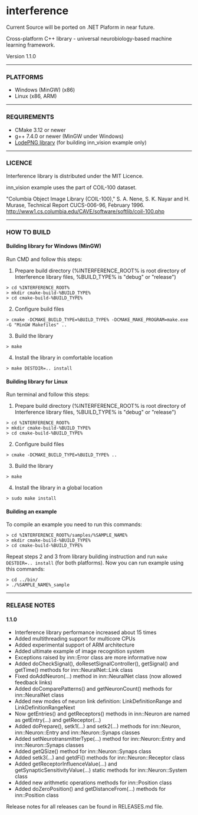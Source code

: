 # interference
Current Source will be ported on .NET Plaform in near future. 


Cross-platform C++ library - universal neurobiology-based machine learning framework.

Version 1.1.0

----------------------------------------------------------------
### PLATFORMS
- Windows (MinGW) (x86)
- Linux (x86, ARM)

----------------------------------------------------------------
### REQUIREMENTS
- CMake 3.12 or newer
- g++ 7.4.0 or newer (MinGW under Windows)
- [LodePNG library](https://github.com/lvandeve/lodepng) (for building inn_vision example only)

----------------------------------------------------------------
### LICENCE
Interference library is distributed under the MIT Licence.

inn_vision example uses the part of COIL-100 dataset.

"Columbia Object Image Library (COIL-100)," S. A. Nene, S. K. Nayar and H. Murase, Technical Report CUCS-006-96, February 1996.
http://www1.cs.columbia.edu/CAVE/software/softlib/coil-100.php

----------------------------------------------------------------
### HOW TO BUILD
#### Building library for Windows (MinGW)
Run CMD and follow this steps:
1. Prepare build directory (%INTERFERENCE_ROOT% is root directory of Interference library files, %BUILD_TYPE% is "debug" or "release")
```
> cd %INTERFERENCE_ROOT%
> mkdir cmake-build-%BUILD_TYPE%
> cd cmake-build-%BUILD_TYPE%
```
2. Configure build files
```
> cmake -DCMAKE_BUILD_TYPE=%BUILD_TYPE% -DCMAKE_MAKE_PROGRAM=make.exe -G "MinGW Makefiles" ..
```
3. Build the library
```   
> make
```
4. Install the library in comfortable location
```
> make DESTDIR=.. install
```
#### Building library for Linux
Run terminal and follow this steps:
1. Prepare build directory (%INTERFERENCE_ROOT% is root directory of Interference library files, %BUILD_TYPE% is "debug" or "release")
```
> cd %INTERFERENCE_ROOT%
> mkdir cmake-build-%BUILD_TYPE%
> cd cmake-build-%BUILD_TYPE%
```
2. Configure build files
```
> cmake -DCMAKE_BUILD_TYPE=%BUILD_TYPE% ..
```
3. Build the library
```
> make
```
4. Install the library in a global location
```
> sudo make install
```
#### Building an example
To compile an example you need to run this commands:
```
> cd %INTERFERENCE_ROOT%/samples/%SAMPLE_NAME%
> mkdir cmake-build-%BUILD_TYPE%
> cd cmake-build-%BUILD_TYPE%
```
Repeat steps 2 and 3 from library building instruction and run ```make DESTDIR=.. install``` (for both platforms).
Now you can run example using this commands:
```
> cd ../bin/
> ./%SAMPLE_NAME%_sample
```

----------------------------------------------------------------
### RELEASE NOTES
#### 1.1.0
- Interference library performance increased about 15 times
- Added multithreading support for multicore CPUs
- Added experimental support of ARM architecture
- Added ultimate example of image recognition system
- Exceptions raised by inn::Error class are more informative now
- Added doCheckSignal(), doResetSignalController(), getSignal() and getTime() methods for inn::NeuralNet::Link class
- Fixed doAddNeuron(...) method in inn::NeuralNet class (now allowed feedback links)
- Added doComparePatterns() and getNeuronCount() methods for inn::NeuralNet class
- Added new modes of neuron link definition: LinkDefinitionRange and LinkDefinitionRangeNext
- Now getEntries() and getReceptors() methods in inn::Neuron are named as getEntry(...) and getReceptor(...)
- Added doPrepare(), setk1(...) and setk2(...) methods for inn::Neuron, inn::Neuron::Entry and inn::Neuron::Synaps classes
- Added setNeurotransmitterType(...) method for inn::Neuron::Entry and inn::Neuron::Synaps classes
- Added getQSize() method for inn::Neuron::Synaps class
- Added setk3(...) and getdFi() methods for inn::Neuron::Receptor class
- Added getReceptorInfluenceValue(...) and getSynapticSensitivityValue(...) static methods for inn::Neuron::System class
- Added new arithmetic operations methods for inn::Position class
- Added doZeroPosition() and getDistanceFrom(...) methods for inn::Position class

Release notes for all releases can be found in RELEASES.md file.
